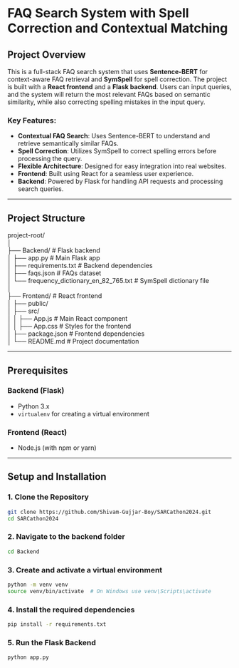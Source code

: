 # FAQ Search System with Spell Correction and Contextual Matching

## Project Overview

This is a full-stack FAQ search system that uses **Sentence-BERT** for context-aware FAQ retrieval and **SymSpell** for spell correction. The project is built with a **React frontend** and a **Flask backend**. Users can input queries, and the system will return the most relevant FAQs based on semantic similarity, while also correcting spelling mistakes in the input query.

### Key Features:
- **Contextual FAQ Search**: Uses Sentence-BERT to understand and retrieve semantically similar FAQs.
- **Spell Correction**: Utilizes SymSpell to correct spelling errors before processing the query.
- **Flexible Architecture**: Designed for easy integration into real websites.
- **Frontend**: Built using React for a seamless user experience.
- **Backend**: Powered by Flask for handling API requests and processing search queries.

---

## Project Structure

project-root/  
│  
├── Backend/ # Flask backend  
│     ├── app.py # Main Flask app  
│     ├── requirements.txt # Backend dependencies  
│     ├── faqs.json # FAQs dataset  
│     └── frequency_dictionary_en_82_765.txt # SymSpell dictionary file  
│  
├── Frontend/ # React frontend  
│     ├── public/  
│     ├── src/  
│     │   ├── App.js # Main React component  
│     │   ├── App.css # Styles for the frontend  
│     ├── package.json # Frontend dependencies  
│     └── README.md # Project documentation 


---

## Prerequisites

### Backend (Flask)
- Python 3.x
- `virtualenv` for creating a virtual environment

### Frontend (React)
- Node.js (with npm or yarn)

---

## Setup and Installation

### 1. Clone the Repository

```bash
git clone https://github.com/Shivam-Gujjar-Boy/SARCathon2024.git
cd SARCathon2024
```
### 2. Navigate to the backend folder  

```bash
cd Backend
```

### 3. Create and activate a virtual environment  

```bash
python -m venv venv
source venv/bin/activate  # On Windows use venv\Scripts\activate
```

### 4. Install the required dependencies  

```bash
pip install -r requirements.txt
```

### 5. Run the Flask Backend

```bash
python app.py
```


